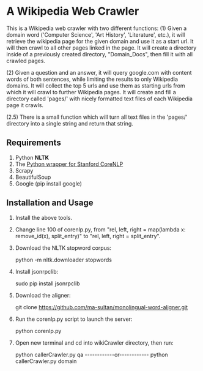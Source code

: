 # A Wikipedia Web Crawler

This is a Wikipedia web crawler with two different functions:
(1) Given a domain word ('Computer Science', 'Art History', 'Literature', etc.), it will retrieve the wikipedia page for the given domain and use it as a start url. It will then crawl to all other pages linked in the page. It will create a directory inside of a previously created directory, "Domain_Docs", then fill it with all crawled pages.

(2) Given a question and an answer, it will query google.com with content words of both sentences, while limiting the results to only Wikipedia domains. It will collect the top 5 urls and use them as starting urls from which it will crawl to further Wikipedia pages. It will create and fill a directory called 'pages/' with nicely formatted text files of each Wikipedia page it crawls.

(2.5) There is a small function which will turn all text files in the 'pages/' directory into a single string and return that string.


## Requirements

1) Python **NLTK** 
2) The [Python wrapper for Stanford CoreNLP](https://github.com/dasmith/stanford-corenlp-python) 
3) Scrapy
4) BeautifulSoup
5) Google (pip install google)


## Installation and Usage

1) Install the above tools. 
2) Change line 100 of corenlp.py, from "rel, left, right = map(lambda x: remove_id(x), split_entry)" to "rel, left, right = split_entry". 
3) Download the NLTK stopword corpus: 

	python -m nltk.downloader stopwords
4) Install jsonrpclib: 

	sudo pip install jsonrpclib
5) Download the aligner: 

	  git clone https://github.com/ma-sultan/monolingual-word-aligner.git  
6) Run the corenlp.py script to launch the server: 

	  python corenlp.py  
7) Open new terminal and cd into wikiCrawler directory, then run:
	  
	  python callerCrawler.py qa
	  ------------or------------
	  python callerCrawler.py domain